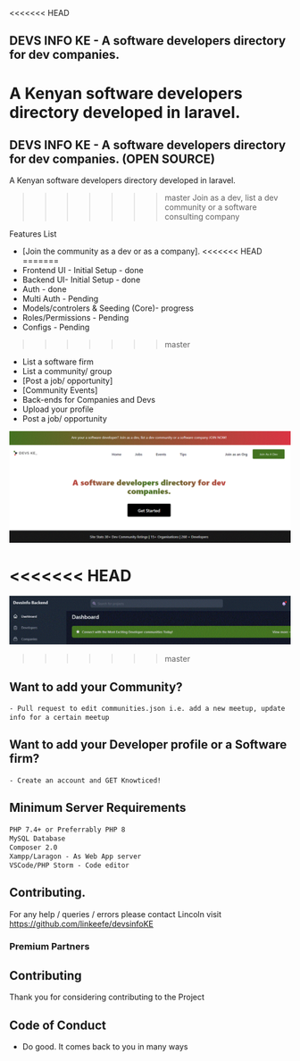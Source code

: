 
<<<<<<< HEAD
##  DEVS INFO KE - A software developers directory for dev companies. 

A Kenyan software developers directory developed in laravel.
=======
##  DEVS INFO KE - A software developers directory for dev companies. (OPEN SOURCE)

A Kenyan software developers directory developed in laravel. 
>>>>>>> master
Join as a dev, list a dev community or a software consulting company

Features List

- [Join the community as a dev or as a company].
<<<<<<< HEAD
=======
- Frontend UI - Initial Setup - done
- Backend UI- Initial Setup - done
- Auth - done
- Multi Auth - Pending
- Models/controlers & Seeding (Core)- progress
- Roles/Permissions - Pending
- Configs - Pending

>>>>>>> master
- List a software firm
- List a community/ group
- [Post a job/ opportunity]
- [Community Events]
- Back-ends for Companies and Devs
- Upload your profile
- Post a job/ opportunity


![Alt text](/public/img//screenshot.GIF) 

<<<<<<< HEAD
=======
![developer communities hub](/public/img//backend-screenshot.GIF) 


>>>>>>> master
## Want to add your Community?

    - Pull request to edit communities.json i.e. add a new meetup, update info for a certain meetup

## Want to add your Developer profile or a Software firm?

    - Create an account and GET Knowticed!


## Minimum Server Requirements

    PHP 7.4+ or Preferrably PHP 8
    MySQL Database
    Composer 2.0
    Xampp/Laragon - As Web App server
    VSCode/PHP Storm - Code editor 


## Contributing.

For any help / queries / errors please contact Lincoln 
visit https://github.com/linkeefe/devsinfoKE


### Premium Partners

<!-- - **[](https://.com/)** -->


## Contributing

Thank you for considering contributing to the Project

## Code of Conduct

   - Do good. It comes back to you in many ways
